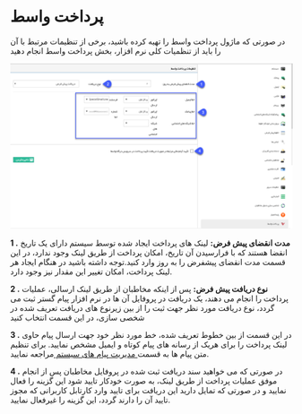 # پرداخت واسط 

 در صورتی که ماژول پرداخت واسط را تهیه کرده باشید، برخی از تنظیمات مرتبط با آن را باید از تنظمیات کلی نرم افزار، بخش پرداخت واسط انجام دهید
 
![](PardakhtVaset.png)
 
**1 .** **مدت انقضای پیش فرض:** لینک های پرداخت ایجاد شده توسط سیستم دارای یک تاریخ انقضا هستند که با فرارسیدن آن تاریخ، امکان پرداخت از طریق لینک وجود ندارد، در این قسمت مدت انقضای پیشفرض را به روز وارد کنید.توجه داشته باشید در هنگام ایجاد هر لینک پرداخت، امکان تغییر این مقدار نیز وجود دارد.

**2 .** **نوع دریافت پیش فرض:** پس از اینکه مخاطبان از طریق لینک ارسالی، عملیات پرداخت را انجام می دهند، یک دریافت در پروفایل آن ها در نرم افزار پیام گستر ثبت می گردد، نوع دریافت مورد نظر جهت ثبت را از بین زیرنوع های دریافت تعریف شده در شخصی سازی، در این قسمت انتخاب کنید

**3 .** در این قسمت از بین خطوط تعریف شده، خط مورد نظر خود جهت ارسال پیام حاوی لینک پرداخت را برای هریک از رسانه های پیام کوتاه و ایمیل  مشخص نمایید. برای تنظیم متن پیام ها به قسمت[  مدیریت پیام های سیستم ](https://github.com/1stco/PayamGostarDocs/blob/master/Help/Basic-Information/Manage-system-messages/Manage-system-messages.md)مراجعه نمایید.

**4 .** در صورتی که می خواهید سند دریافت ثبت شده در پروفایل مخاطبان پس از انجام موفق عملیات پرداخت از طریق لینک، به صورت خودکار تایید شود این گزینه را فعال نمایید و در صورتی که تمایل دارید این دریافت برای تایید وارد کارتابل کاربرانی که مجوز تایید آن را دارند گردد، این گزینه را غیرفعال نمایید.
